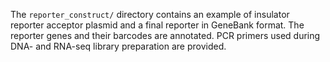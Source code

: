 The `reporter_construct/` directory contains an example of insulator reporter acceptor plasmid and a final reporter in GeneBank format. The reporter genes and their barcodes are annotated. PCR primers used during DNA- and RNA-seq library preparation are provided.
